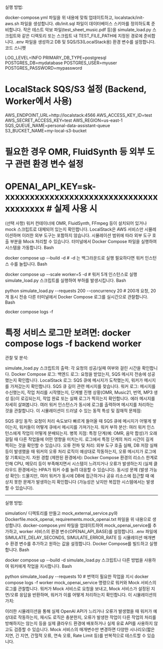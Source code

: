 실행 방법:

docker-compose.yml 파일을 위 내용에 맞춰 업데이트하고, localstack/init-aws.sh 파일을 생성합니다.
db/init.sql 파일이 데이터베이스 스키마를 정의하도록 준비합니다.
작은 테스트 악보 파일(test_sheet_music.pdf 등)을 simulate_load.py 스크립트와 같은 디렉토리 또는 스크립트 내 TEST_FILE_PATH에 지정된 경로에 준비합니다.
.env 파일을 생성하고 DB 및 SQS/S3(LocalStack용) 환경 변수를 설정합니다.
코드 스니펫

LOG_LEVEL=INFO
PRIMARY_DB_TYPE=postgresql
POSTGRES_DB=mydatabase
POSTGRES_USER=myuser
POSTGRES_PASSWORD=mypassword
# LocalStack SQS/S3 설정 (Backend, Worker에서 사용)
AWS_ENDPOINT_URL=http://localstack:4566
AWS_ACCESS_KEY_ID=test
AWS_SECRET_ACCESS_KEY=test
AWS_REGION=us-east-1
SQS_QUEUE_NAME=personal-data-assistant-queue
S3_BUCKET_NAME=my-local-s3-bucket
# 필요한 경우 OMR, FluidSynth 등 외부 도구 관련 환경 변수 설정
# OPENAI_API_KEY=sk-xxxxxxxxxxxxxxxxxxxxxxxxxxxxxxxxxxxxxxx # 실제 사용 시
(선택 사항) 워커 컨테이너에 OMR, FluidSynth, FFmpeg 등이 설치되어 있거나 mock 스크립트로 대체되어 있는지 확인합니다. LocalStack은 AWS 서비스만 시뮬레이션하며 이러한 외부 도구는 포함하지 않습니다. 시뮬레이션 범위에 따라 외부 도구 호출 부분을 Mock 처리할 수 있습니다.
터미널에서 Docker Compose 파일을 실행하여 시스템을 가동합니다.
Bash

docker compose up --build -d # -d 는 백그라운드로 실행
필요하다면 워커 인스턴스 수를 늘립니다.
Bash

docker compose up --scale worker=5 -d # 워커 5개 인스턴스로 실행
simulate_load.py 스크립트를 실행하여 부하를 발생시킵니다.
Bash

python simulate_load.py --requests 200 --concurrency 20 # 200개 요청, 20개 동시 전송
다른 터미널에서 Docker Compose 로그를 실시간으로 관찰합니다.
Bash

docker compose logs -f
# 특정 서비스 로그만 보려면: docker compose logs -f backend worker
관찰 및 분석:

simulate_load.py 스크립트의 출력: 각 요청의 성공/실패 여부와 걸린 시간을 확인합니다.
Docker Compose 로그:
백엔드 로그: 요청을 받았는지, SQS 메시지 전송에 성공했는지 확인합니다.
LocalStack 로그: SQS 큐에 메시지가 도착했는지, 워커가 메시지를 가져갔는지 확인합니다. SQS 큐 길이 관련 메시지를 찾습니다.
워커 로그: 메시지를 수신했는지, 작업 처리를 시작했는지, 단계별 진행 상황(OMR, Music21, 번역, MP3 생성 등)이 로깅되는지, 작업 완료 또는 실패 로그가 찍히는지 확인합니다. 에러 메시지를 자세히 살펴봅니다.
여러 워커 인스턴스가 동시에 로그를 출력하며 메시지를 처리하는 것을 관찰합니다.
이 시뮬레이션이 드러낼 수 있는 동적 특성 및 잠재적 문제점:

SQS 큐잉 동작: 요청이 처리 속도보다 빠르게 들어올 때 SQS 큐에 메시지가 어떻게 쌓이는지, 워커들이 어떻게 큐에서 메시지를 가져가는지.
워커 부하 분산: 여러 워커 인스턴스에게 작업이 어떻게 분배되는지.
병목 지점: 특정 단계(예: OMR, 음악 합성)가 오래 걸릴 때 다른 작업들에 어떤 영향을 미치는지. 로그에서 특정 단계의 처리 시간이 길게 찍히는 것을 확인할 수 있습니다.
오류 전파 및 처리: 외부 도구 호출 실패, DB 저장 실패 등이 발생했을 때 워커의 오류 처리 로직이 예상대로 작동하는지, 오류 메시지가 로그에 잘 기록되는지.
자원 경합 (제한된 환경에서): Docker Compose 환경의 리소스 한계로 인해 CPU, 메모리 등이 부족해지면서 시스템이 느려지거나 오류가 발생하는지 (실제 클라우드 환경에서는 HPA가 워커 수를 늘려 대응할 수 있습니다).
동시성 문제 (발생 가능성 확인): 드물지만, 여러 워커가 동시에 DB에 접근하거나 공유 리소스에 접근할 때 예상치 못한 문제가 발생하는지 확인합니다 (가능성은 낮지만 복잡한 시스템에서는 발생할 수 있습니다).

------------------------------------------------------
실행 방법:

simulation/ 디렉토리를 만들고 mock_external_service.py와 Dockerfile.mock_openai, requirements.mock_openai.txt 파일을 위 내용으로 생성합니다.
docker-compose.yml 파일을 업데이트하여 mock_openai_service를 추가하고, worker 서비스의 환경 변수(OPENAI_API_BASE)를 설정합니다.
.env 파일에 SIMULATE_DELAY_SECONDS, SIMULATE_ERROR_RATE 등 시뮬레이션 매개변수 환경 변수를 추가하고 원하는 값을 설정합니다.
Docker Compose를 빌드하고 실행합니다.
Bash

docker compose up --build -d
simulate_load.py 스크립트나 다른 방법을 사용하여 워커에게 작업을 지시합니다.
Bash

python simulate_load.py --requests 10 # 번역이 필요한 작업을 지시
docker compose logs -f worker mock_openai_service 명령으로 워커와 Mock 서비스의 로그를 관찰합니다. 워커가 Mock 서비스로 요청을 보내고, Mock 서비스가 설정된 지연/오류 응답을 반환하며, 워커가 이를 어떻게 처리하는지 확인합니다.
이 시뮬레이션의 가치:

이러한 시뮬레이션을 통해 실제 OpenAI API가 느리거나 오류가 발생했을 때 워커가 예상대로 작동하는지, 재시도 로직은 충분한지, 오류가 발생한 작업이 다른 작업의 처리를 방해하지는 않는지 등을 실제 클라우드 환경에 배포하거나 실제 유료 API를 사용하지 않고도 검증할 수 있습니다. Mock 서비스의 매개변수만 변경하면 다양한 시나리오(짧은 지연, 긴 지연, 간헐적 오류, 연속 오류, Rate Limit 등)를 반복적으로 테스트할 수 있습니다.
